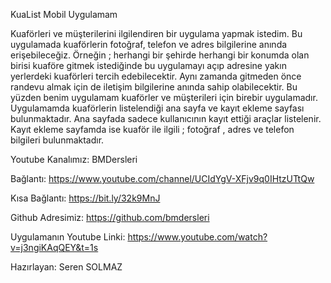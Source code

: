 KuaList Mobil Uygulamam

Kuaförleri ve müşterilerini ilgilendiren bir uygulama yapmak istedim. 
Bu uygulamada kuaförlerin fotoğraf, telefon ve adres bilgilerine anında erişebileceğiz. 
Örneğin ; herhangi bir şehirde herhangi bir konumda olan birisi kuaföre gitmek istediğinde bu uygulamayı açıp adresine yakın yerlerdeki kuaförleri tercih edebilecektir. Aynı zamanda gitmeden önce randevu almak için de iletişim bilgilerine anında sahip olabilecektir.
Bu yüzden benim uygulamam kuaförler ve müşterileri için birebir uygulamadır.
Uygulamamda kuaförlerin listelendiği ana sayfa ve kayıt ekleme sayfası bulunmaktadır.
Ana sayfada sadece kullanıcının kayıt ettiği araçlar listelenir.
Kayıt ekleme sayfamda ise kuaför ile ilgili ; fotoğraf , adres ve telefon bilgileri bulunmaktadır.


Youtube Kanalımız: BMDersleri

Bağlantı: https://www.youtube.com/channel/UCIdYgV-XFjv9q0IHtzUTtQw

Kısa Bağlantı: https://bit.ly/32k9MnJ

Github Adresimiz: https://github.com/bmdersleri

Uygulamanın Youtube Linki: https://www.youtube.com/watch?v=j3ngiKAqQEY&t=1s

Hazırlayan: Seren SOLMAZ
